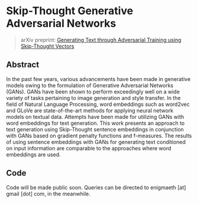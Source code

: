 # Skip-Thought Generative Adversarial Networks

> arXiv preprint: [Generating Text through Adversarial Training using Skip-Thought Vectors](https://arxiv.org/abs/1808.08703)

## Abstract
 In the past few years, various advancements have been made in generative models owing to the formulation of Generative Adversarial Networks (GANs). GANs have been shown to perform exceedingly well on a wide variety of tasks pertaining to image generation and style transfer. In the field of Natural Language Processing, word embeddings such as word2vec and GLoVe are state-of-the-art methods for applying neural network models on textual data. Attempts have been made for utilizing GANs with word embeddings for text generation. This work presents an approach to text generation using Skip-Thought sentence embeddings in conjunction with GANs based on gradient penalty functions and f-measures. The results of using sentence embeddings with GANs for generating text conditioned on input information are comparable to the approaches where word embeddings are used. 

## Code
Code will be made public soon. Queries can be directed to enigmaeth [at] gmail [dot] com, in the meanwhile.
